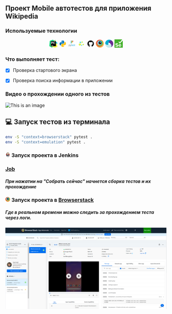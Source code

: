 ## Проект Mobile автотестов для приложения Wikipedia

<!-- Технологии -->

### Используемые технологии
<p  align="center">
  <code><img width="5%" title="Pycharm" src="./attachments/logo/pycharm.png"></code>
  <code><img width="5%" title="Python" src="./attachments/logo/python.png"></code>
  <code><img width="5%" title="Pytest" src="./attachments/logo/pytest.png"></code>
  <code><img width="5%" title="Selene" src="./attachments/logo/selene.png"></code>
  <code><img width="5%" title="GitHub" src="./attachments/logo/github.png"></code>
  <code><img width="5%" title="Browserstack" src="./attachments/logo/browserstack.png"></code>
  <code><img width="5%" title="Appium" src="./attachments/logo/appium.png"></code>
  <code><img width="5%" title="Selenium" src="./attachments/logo/selenium.png"></code>

</p>

### Что выполняет тест:

- [x] Проверка стартового экрана
- [x] Проверка поиска информации в приложении


### Видео о прохождении одного из тестов
![This is an image](attachments/video/video.gif)


## :computer: Запуск тестов из терминала
```bash
env -S "context=browserstack" pytest .
env -S "context=emulation" pytest .
```

<!-- Jenkins -->

### <img width="3%" title="Jenkins" src="attachments/logo/jenkins.png"> Запуск проекта в Jenkins

### [Job](https://jenkins.autotests.cloud/job/qa_guru_mobile1/)

##### При нажатии на "Собрать сейчас" начнется сборка тестов и их прохождение


<!-- Browserstack -->

### <img width="3%" title="Browserstack" src="./attachments/logo/browserstack.png"> Запуск проекта в [Browserstack](https://app-automate.browserstack.com/dashboard/v2/builds/3f67a07716e00de80faea53fa149a79d79b02ff6/sessions/4c7048636db735420b8d18f6207b4c34f773fd8e)
##### Где в реальном времени можно следить за прохождением теста через логи.

![This is an image](attachments/screenshots/browserstack.png)


